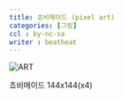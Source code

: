 ```yaml
---
title: 쵸비메이드 (pixel art)
categories: [그림]
ccl : by-nc-sa
writer : beatheat
---
```


![ART](https://cdn.discordapp.com/attachments/987651683687481394/1052278474125082644/-export.png)


쵸비메이드 144x144(x4)